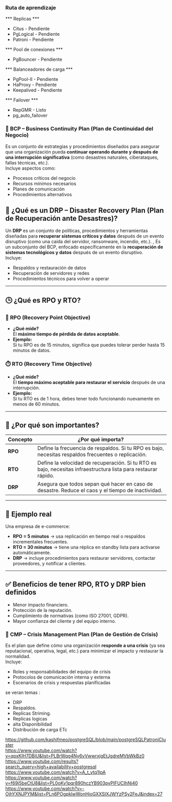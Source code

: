 
### Ruta de aprendizaje 
*** Replicas *** 
- Citus - Pendiente 
- PgLogical - Pendiente 
- Patroni - Pendiente

*** Pool de conexiones *** 
- PgBouncer - Pendiente 

*** Balanceadores de carga *** 
- PgPool-II - Pendiente
- HaProxy - Pendiente
- Keepalived - Pendiente

*** Failover *** 
- RepGMR - Listo
- pg_auto_failover


### 🔹 **BCP – Business Continuity Plan (Plan de Continuidad del Negocio)**
Es un conjunto de estrategias y procedimientos diseñados para asegurar que una organización pueda **continuar operando durante y después de una interrupción significativa** (como desastres naturales, ciberataques, fallas técnicas, etc.).  
Incluye aspectos como:
- Procesos críticos del negocio
- Recursos mínimos necesarios
- Planes de comunicación
- Procedimientos alternativos


 
## 🧠 ¿Qué es un  **DRP – Disaster Recovery Plan (Plan de Recuperación ante Desastres)**?

Un **DRP** es un conjunto de políticas, procedimientos y herramientas diseñadas para **recuperar sistemas críticos y datos** después de un evento disruptivo (como una caída del servidor, ransomware, incendio, etc.).
, Es un subconjunto del BCP, enfocado específicamente en la **recuperación de sistemas tecnológicos y datos** después de un evento disruptivo.  
Incluye:
- Respaldos y restauración de datos
- Recuperación de servidores y redes
- Procedimientos técnicos para volver a operar

---

## 🕒 ¿Qué es RPO y RTO?

### 🔁 **RPO (Recovery Point Objective)**

- **¿Qué mide?**  
  El **máximo tiempo de pérdida de datos aceptable**.
- **Ejemplo:**  
  Si tu RPO es de 15 minutos, significa que puedes tolerar perder hasta 15 minutos de datos.

### ⏱️ **RTO (Recovery Time Objective)**

- **¿Qué mide?**  
  El **tiempo máximo aceptable para restaurar el servicio** después de una interrupción.
- **Ejemplo:**  
  Si tu RTO es de 1 hora, debes tener todo funcionando nuevamente en menos de 60 minutos.

---

## 📌 ¿Por qué son importantes?

| Concepto | ¿Por qué importa? |
|----------|-------------------|
| **RPO** | Define la frecuencia de respaldos. Si tu RPO es bajo, necesitas respaldos frecuentes o replicación. |
| **RTO** | Define la velocidad de recuperación. Si tu RTO es bajo, necesitas infraestructura lista para restaurar rápido. |
| **DRP** | Asegura que todos sepan qué hacer en caso de desastre. Reduce el caos y el tiempo de inactividad. |

---

## 🧰 Ejemplo real

Una empresa de e-commerce:

- **RPO = 5 minutos** → usa replicación en tiempo real o respaldos incrementales frecuentes.
- **RTO = 30 minutos** → tiene una réplica en standby lista para activarse automáticamente.
- **DRP** → incluye procedimientos para restaurar servidores, contactar proveedores, y notificar a clientes.

---

## ✅ Beneficios de tener RPO, RTO y DRP bien definidos

- Menor impacto financiero.
- Protección de la reputación.
- Cumplimiento de normativas (como ISO 27001, GDPR).
- Mayor confianza del cliente y del equipo interno.

 ### 🔹 **CMP – Crisis Management Plan (Plan de Gestión de Crisis)**
Es el plan que define cómo una organización **responde a una crisis** (ya sea reputacional, operativa, legal, etc.) para minimizar el impacto y restaurar la normalidad.  
Incluye:
- Roles y responsabilidades del equipo de crisis
- Protocolos de comunicación interna y externa
- Escenarios de crisis y respuestas planificadas

 

se veran temas : 

- DRP 
- Respaldos.
- Replicas Striming.
- Replicas logicas
- alta Disponibilidad 
- Distribución de carga 
 ETc 

https://github.com/kashifmeo/postgreSQL/blob/main/postgreSQLPatroniCluster <br>
https://www.youtube.com/watch?v=qpxKlH7DBjU&list=PLBrWqg4Ny6vVwwrxjgEtJgdreMVbWkBz0 <br>
https://www.youtube.com/results?search_query=high+availability+postgresql <br>
https://www.youtube.com/watch?v=A_t_ytq1lpA <br>
https://www.youtube.com/watch?v=f69j5beCtU8&list=PL0oKv1pqr890hczYB903pyPIFUCIhNj40 <br>
https://www.youtube.com/watch?v=-OjhYXNJPYM&list=PLn6POgpklwWonHjoGXXSIXJWYzPSy2FeJ&index=27



